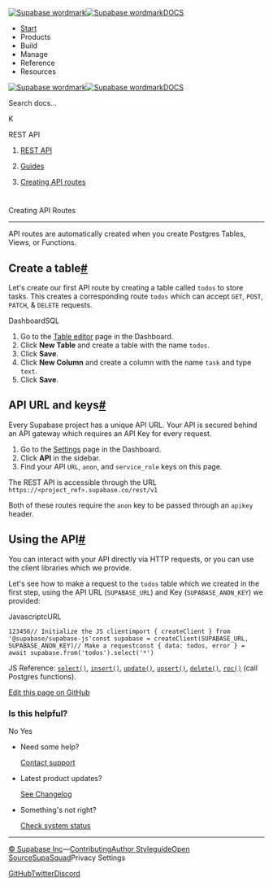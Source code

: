 [![Supabase wordmark](https://supabase.com/docs/_next/image?url=%2Fdocs%2Fsupabase-dark.svg&w=256&q=75&dpl=dpl_5BYG5BkQhU19GEfZfhcgAbeGcRQo)![Supabase wordmark](https://supabase.com/docs/_next/image?url=%2Fdocs%2Fsupabase-light.svg&w=256&q=75&dpl=dpl_5BYG5BkQhU19GEfZfhcgAbeGcRQo)DOCS](https://supabase.com/docs)

-   [Start](https://supabase.com/docs/guides/getting-started)
-   Products
-   Build
-   Manage
-   Reference
-   Resources

[![Supabase wordmark](https://supabase.com/docs/_next/image?url=%2Fdocs%2Fsupabase-dark.svg&w=256&q=75&dpl=dpl_5BYG5BkQhU19GEfZfhcgAbeGcRQo)![Supabase wordmark](https://supabase.com/docs/_next/image?url=%2Fdocs%2Fsupabase-light.svg&w=256&q=75&dpl=dpl_5BYG5BkQhU19GEfZfhcgAbeGcRQo)DOCS](https://supabase.com/docs)

Search docs...

K

REST API

1.  [REST API](https://supabase.com/docs/guides/api)

3.  [Guides](https://supabase.com/docs/guides/api)

5.  [Creating API routes](https://supabase.com/docs/guides/api/creating-routes)

# 

Creating API Routes

* * *

API routes are automatically created when you create Postgres Tables, Views, or Functions.

## Create a table[#](#create-a-table)

Let's create our first API route by creating a table called `todos` to store tasks. This creates a corresponding route `todos` which can accept `GET`, `POST`, `PATCH`, & `DELETE` requests.

DashboardSQL

1.  Go to the [Table editor](https://supabase.com/dashboard/project/_/editor) page in the Dashboard.
2.  Click **New Table** and create a table with the name `todos`.
3.  Click **Save**.
4.  Click **New Column** and create a column with the name `task` and type `text`.
5.  Click **Save**.

## API URL and keys[#](#api-url-and-keys)

Every Supabase project has a unique API URL. Your API is secured behind an API gateway which requires an API Key for every request.

1.  Go to the [Settings](https://supabase.com/dashboard/project/_/settings/general) page in the Dashboard.
2.  Click **API** in the sidebar.
3.  Find your API `URL`, `anon`, and `service_role` keys on this page.

The REST API is accessible through the URL `https://<project_ref>.supabase.co/rest/v1`

Both of these routes require the `anon` key to be passed through an `apikey` header.

## Using the API[#](#using-the-api)

You can interact with your API directly via HTTP requests, or you can use the client libraries which we provide.

Let's see how to make a request to the `todos` table which we created in the first step, using the API URL (`SUPABASE_URL`) and Key (`SUPABASE_ANON_KEY`) we provided:

JavascriptcURL

```
123456// Initialize the JS clientimport { createClient } from '@supabase/supabase-js'const supabase = createClient(SUPABASE_URL, SUPABASE_ANON_KEY)// Make a requestconst { data: todos, error } = await supabase.from('todos').select('*')
```

JS Reference: [`select()`](https://supabase.com/docs/reference/javascript/select), [`insert()`](https://supabase.com/docs/reference/javascript/insert), [`update()`](https://supabase.com/docs/reference/javascript/update), [`upsert()`](https://supabase.com/docs/reference/javascript/upsert), [`delete()`](https://supabase.com/docs/reference/javascript/delete), [`rpc()`](https://supabase.com/docs/reference/javascript/rpc) (call Postgres functions).

[Edit this page on GitHub](https://github.com/supabase/supabase/blob/master/apps/docs/content/guides/api/creating-routes.mdx)

### Is this helpful?

No Yes

-   Need some help?
    
    [Contact support](https://supabase.com/support)
-   Latest product updates?
    
    [See Changelog](https://supabase.com/changelog)
-   Something's not right?
    
    [Check system status](https://status.supabase.com/)

* * *

[© Supabase Inc](https://supabase.com/)—[Contributing](https://github.com/supabase/supabase/blob/master/apps/docs/DEVELOPERS.md)[Author Styleguide](https://github.com/supabase/supabase/blob/master/apps/docs/CONTRIBUTING.md)[Open Source](https://supabase.com/open-source)[SupaSquad](https://supabase.com/supasquad)Privacy Settings

[GitHub](https://github.com/supabase/supabase)[Twitter](https://twitter.com/supabase)[Discord](https://discord.supabase.com/)